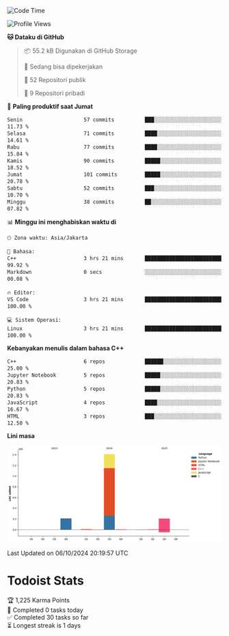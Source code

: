 <!--START_SECTION:waka-->
![Code Time](http://img.shields.io/badge/Code%20Time-52%20hrs-blue)

![Profile Views](http://img.shields.io/badge/Profil%20dilihat-2-blue)

**🐱 Dataku di GitHub** 

> 📦 55.2 kB Digunakan di GitHub Storage 
 > 
> 💼 Sedang bisa dipekerjakan
 > 
> 📜 52 Repositori publik 
 > 
> 🔑 9 Repositori pribadi 
 > 
📅 **Paling produktif saat Jumat** 

```text
Senin                    57 commits          ███░░░░░░░░░░░░░░░░░░░░░░   11.73 % 
Selasa                   71 commits          ████░░░░░░░░░░░░░░░░░░░░░   14.61 % 
Rabu                     77 commits          ████░░░░░░░░░░░░░░░░░░░░░   15.84 % 
Kamis                    90 commits          █████░░░░░░░░░░░░░░░░░░░░   18.52 % 
Jumat                    101 commits         █████░░░░░░░░░░░░░░░░░░░░   20.78 % 
Sabtu                    52 commits          ███░░░░░░░░░░░░░░░░░░░░░░   10.70 % 
Minggu                   38 commits          ██░░░░░░░░░░░░░░░░░░░░░░░   07.82 % 
```


📊 **Minggu ini menghabiskan waktu di** 

```text
🕑︎ Zona waktu: Asia/Jakarta

💬 Bahasa: 
C++                      3 hrs 21 mins       █████████████████████████   99.92 % 
Markdown                 0 secs              ░░░░░░░░░░░░░░░░░░░░░░░░░   00.08 % 

🔥 Editor: 
VS Code                  3 hrs 21 mins       █████████████████████████   100.00 % 

💻 Sistem Operasi: 
Linux                    3 hrs 21 mins       █████████████████████████   100.00 % 
```

**Kebanyakan menulis dalam bahasa C++** 

```text
C++                      6 repos             ██████░░░░░░░░░░░░░░░░░░░   25.00 % 
Jupyter Notebook         5 repos             █████░░░░░░░░░░░░░░░░░░░░   20.83 % 
Python                   5 repos             █████░░░░░░░░░░░░░░░░░░░░   20.83 % 
JavaScript               4 repos             ████░░░░░░░░░░░░░░░░░░░░░   16.67 % 
HTML                     3 repos             ███░░░░░░░░░░░░░░░░░░░░░░   12.50 % 
```



**Lini masa**

![Lines of Code chart](https://raw.githubusercontent.com/yusuf601/yusuf601/main/assets/bar_graph.png)


 Last Updated on 06/10/2024 20:19:57 UTC
<!--END_SECTION:waka-->
# Todoist Stats

<!-- TODO-IST:START -->
🏆  1,225 Karma Points           
🌸  Completed 0 tasks today           
✅  Completed 30 tasks so far           
⏳  Longest streak is 1 days
<!-- TODO-IST:END -->
